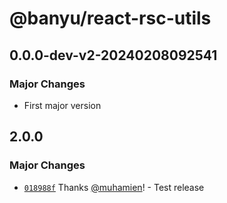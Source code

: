 # @banyu/react-rsc-utils

## 0.0.0-dev-v2-20240208092541

### Major Changes

- First major version

## 2.0.0

### Major Changes

- [`018988f`](https://github.com/muhamien/jala-design/commit/018988f2874ec0a3e8711a0b74d6b647e2e5ae9a) Thanks [@muhamien](https://github.com/muhamien)! - Test release
